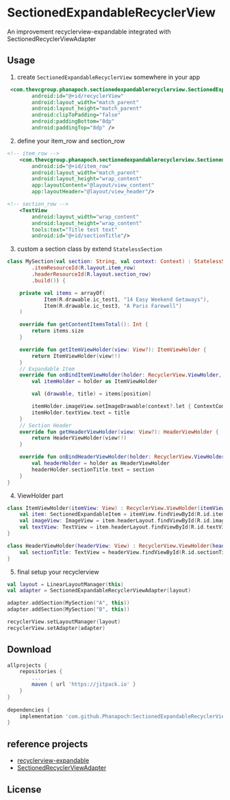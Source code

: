 # SectionedExpandableRecyclerView
An improvement recyclerview-expandable integrated with SectionedRecyclerViewAdapter

Usage
-----
1. create `SectionedExpandableRecyclerView` somewhere in your app
```xml
 <com.thevcgroup.phanapoch.sectionedexpandablerecyclerview.SectionedExpandableRecyclerView
        android:id="@+id/recyclerView"
        android:layout_width="match_parent"
        android:layout_height="match_parent"
        android:clipToPadding="false"
        android:paddingBottom="8dp"
        android:paddingTop="8dp" />
```
2. define your item_row and section_row
```xml
<!-- item_row -->
    <com.thevcgroup.phanapoch.sectionedexpandablerecyclerview.SectionedExpandableItem
        android:id="@+id/item_row"
        android:layout_width="match_parent"
        android:layout_height="wrap_content"
        app:layoutContent="@layout/view_content"
        app:layoutHeader="@layout/view_header"/>

<!-- section_row -->
    <TextView
        android:layout_width="wrap_content"
        android:layout_height="wrap_content"
        tools:text="Title test text"
        android:id="@+id/sectionTitle"/>

```
3. custom a section class by extend `StatelessSection`
```kotlin
class MySection(val section: String, val context: Context) : StatelessSection(SectionParameters.builder()
        .itemResourceId(R.layout.item_row)
        .headerResourceId(R.layout.section_row)
        .build()) {

    private val items = arrayOf(
            Item(R.drawable.ic_test1, "14 Easy Weekend Getaways"),
            Item(R.drawable.ic_test3, "A Paris Farewell")
    )

    override fun getContentItemsTotal(): Int {
        return items.size
    }

    override fun getItemViewHolder(view: View?): ItemViewHolder {
        return ItemViewHolder(view!!)
    }
	// Expandable Item
    override fun onBindItemViewHolder(holder: RecyclerView.ViewHolder, position: Int) {
        val itemHolder = holder as ItemViewHolder

        val (drawable, title) = items[position]

        itemHolder.imageView.setImageDrawable(context?.let { ContextCompat.getDrawable(it, drawable) })
        itemHolder.textView.text = title
    }
	// Section Header
    override fun getHeaderViewHolder(view: View?): HeaderViewHolder {
        return HeaderViewHolder(view!!)
    }

    override fun onBindHeaderViewHolder(holder: RecyclerView.ViewHolder?) {
        val headerHolder = holder as HeaderViewHolder
        headerHolder.sectionTitle.text = section
    }
}
```
4. ViewHolder part
```kotlin
class ItemViewHolder(itemView: View) : RecyclerView.ViewHolder(itemView) {
    val item: SectionedExpandableItem = itemView.findViewById(R.id.item_row) as SectionedExpandableItem
    val imageView: ImageView = item.headerLayout.findViewById(R.id.imageView) as ImageView
    val textView: TextView = item.headerLayout.findViewById(R.id.textView) as TextView
}

class HeaderViewHolder(headerView: View) : RecyclerView.ViewHolder(headerView) {
    val sectionTitle: TextView = headerView.findViewById(R.id.sectionTitle)
}
```

5. final setup your recyclerview
```kotlin
val layout = LinearLayoutManager(this)
val adapter = SectionedExpandableRecyclerViewAdapter(layout)

adapter.addSection(MySection("A", this))
adapter.addSection(MySection("B", this))

recyclerView.setLayoutManager(layout)
recyclerView.setAdapter(adapter)
```

Download
--------
```gradle
allprojects {
	repositories {
		...
		maven { url 'https://jitpack.io' }
	}
}
  
dependencies {
	implementation 'com.github.Phanapoch:SectionedExpandableRecyclerView:0.1.0'
}
```

## reference projects
- [recyclerview-expandable](https://github.com/hendraanggrian/recyclerview-expandable)
- [SectionedRecyclerViewAdapter](https://github.com/luizgrp/SectionedRecyclerViewAdapter)

License
-------
